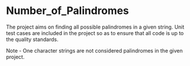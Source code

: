 # Number_of_Palindromes
The project aims on finding all possible palindromes in a given string. Unit test cases are included in the project so as to ensure that all code is up to the quality standards.

Note - One character strings are not considered palindromes in the given project.
